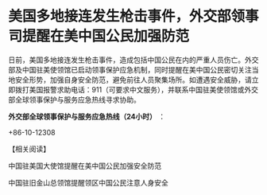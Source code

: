 # 美国多地接连发生枪击事件，外交部领事司提醒在美中国公民加强防范

日前，美国多地接连发生枪击事件，造成包括中国公民在内的严重人员伤亡。外交部及中国驻美使领馆已启动领事保护应急机制，同时提醒在美中国公民密切关注当地安全形势，加强自身安全防范，避免前往人员聚集场所。如遭遇安全威胁，请立即拨打美国报警求助电话：911（可要求中文服务），并联系中国驻美使领馆或外交部全球领事保护与服务应急热线寻求协助。

**外交部全球领事保护与服务应急热线（24小时）** ：

+86-10-12308

【相关阅读】

中国驻美国大使馆提醒在美中国公民加强安全防范

中国驻旧金山总领馆提醒领区中国公民注意人身安全

